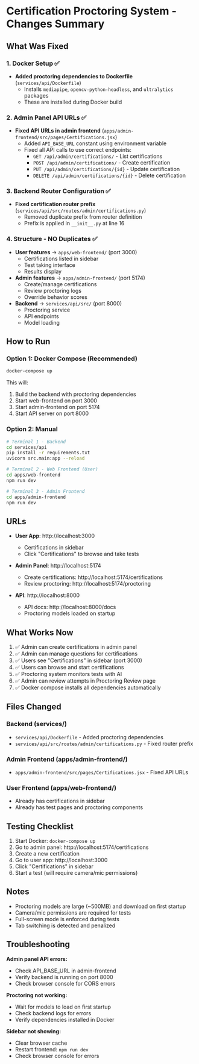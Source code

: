 # Certification Proctoring System - Changes Summary

## What Was Fixed

### 1. Docker Setup ✅
- **Added proctoring dependencies to Dockerfile** (`services/api/Dockerfile`)
  - Installs `mediapipe`, `opencv-python-headless`, and `ultralytics` packages
  - These are installed during Docker build

### 2. Admin Panel API URLs ✅
- **Fixed API URLs in admin frontend** (`apps/admin-frontend/src/pages/Certifications.jsx`)
  - Added `API_BASE_URL` constant using environment variable
  - Fixed all API calls to use correct endpoints:
    - `GET /api/admin/certifications/` - List certifications
    - `POST /api/admin/certifications/` - Create certification
    - `PUT /api/admin/certifications/{id}` - Update certification
    - `DELETE /api/admin/certifications/{id}` - Delete certification

### 3. Backend Router Configuration ✅
- **Fixed certification router prefix** (`services/api/src/routes/admin/certifications.py`)
  - Removed duplicate prefix from router definition
  - Prefix is applied in `__init__.py` at line 16

### 4. Structure - NO Duplicates ✅
- **User features** → `apps/web-frontend/` (port 3000)
  - Certifications listed in sidebar
  - Test taking interface
  - Results display
- **Admin features** → `apps/admin-frontend/` (port 5174)
  - Create/manage certifications
  - Review proctoring logs
  - Override behavior scores
- **Backend** → `services/api/src/` (port 8000)
  - Proctoring service
  - API endpoints
  - Model loading

## How to Run

### Option 1: Docker Compose (Recommended)
```bash
docker-compose up
```

This will:
1. Build the backend with proctoring dependencies
2. Start web-frontend on port 3000
3. Start admin-frontend on port 5174
4. Start API server on port 8000

### Option 2: Manual
```bash
# Terminal 1 - Backend
cd services/api
pip install -r requirements.txt
uvicorn src.main:app --reload

# Terminal 2 - Web Frontend (User)
cd apps/web-frontend
npm run dev

# Terminal 3 - Admin Frontend
cd apps/admin-frontend
npm run dev
```

## URLs

- **User App**: http://localhost:3000
  - Certifications in sidebar
  - Click "Certifications" to browse and take tests
  
- **Admin Panel**: http://localhost:5174
  - Create certifications: http://localhost:5174/certifications
  - Review proctoring: http://localhost:5174/proctoring

- **API**: http://localhost:8000
  - API docs: http://localhost:8000/docs
  - Proctoring models loaded on startup

## What Works Now

1. ✅ Admin can create certifications in admin panel
2. ✅ Admin can manage questions for certifications
3. ✅ Users see "Certifications" in sidebar (port 3000)
4. ✅ Users can browse and start certifications
5. ✅ Proctoring system monitors tests with AI
6. ✅ Admin can review attempts in Proctoring Review page
7. ✅ Docker compose installs all dependencies automatically

## Files Changed

### Backend (services/)
- `services/api/Dockerfile` - Added proctoring dependencies
- `services/api/src/routes/admin/certifications.py` - Fixed router prefix

### Admin Frontend (apps/admin-frontend/)
- `apps/admin-frontend/src/pages/Certifications.jsx` - Fixed API URLs

### User Frontend (apps/web-frontend/)
- Already has certifications in sidebar
- Already has test pages and proctoring components

## Testing Checklist

1. Start Docker: `docker-compose up`
2. Go to admin panel: http://localhost:5174/certifications
3. Create a new certification
4. Go to user app: http://localhost:3000
5. Click "Certifications" in sidebar
6. Start a test (will require camera/mic permissions)

## Notes

- Proctoring models are large (~500MB) and download on first startup
- Camera/mic permissions are required for tests
- Full-screen mode is enforced during tests
- Tab switching is detected and penalized

## Troubleshooting

**Admin panel API errors:**
- Check API_BASE_URL in admin-frontend
- Verify backend is running on port 8000
- Check browser console for CORS errors

**Proctoring not working:**
- Wait for models to load on first startup
- Check backend logs for errors
- Verify dependencies installed in Docker

**Sidebar not showing:**
- Clear browser cache
- Restart frontend: `npm run dev`
- Check browser console for errors

